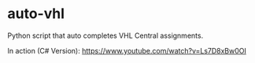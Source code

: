 # auto-vhl
Python script that auto completes VHL Central assignments.

In action (C# Version):
https://www.youtube.com/watch?v=Ls7D8xBw0OI
